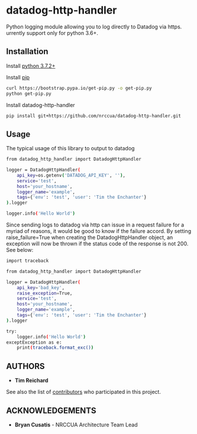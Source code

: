 # datadog-http-handler

Python logging module allowing you to log directly to Datadog via https.
urrently support only for python 3.6+.

## Installation

Install [python 3.7.2+](https://www.python.org/downloads/)

Install [pip](https://pip.pypa.io/en/stable/installing/)
```bash
curl https://bootstrap.pypa.io/get-pip.py -o get-pip.py
python get-pip.py
```

Install datadog-http-handler
```bash
pip install git+https://github.com/nrccua/datadog-http-handler.git
```

## Usage

The typical usage of this library to output to datadog

```bash
from datadog_http_handler import DatadogHttpHandler

logger = DatadogHttpHandler(
    api_key=os.getenv('DATADOG_API_KEY', ''),
    service='test',
    host='your_hostname',
    logger_name='example',
    tags={'env': 'test', 'user': 'Tim the Enchanter'}
).logger

logger.info('Hello World')
```

Since sending logs to datadog via http can issue in a request failure for a myriad of reasons, it would be
good to know if the failure accord.  By setting raise_failure=True when creating the DatadogHttpHandler
object, an exception will now be thrown if the status code of the response is not 200.  See below:

```bash
import traceback

from datadog_http_handler import DatadogHttpHandler

logger = DatadogHttpHandler(
    api_key='bad_key',
    raise_exception=True,
    service='test',
    host='your_hostname',
    logger_name='example',
    tags={'env': 'test', 'user': 'Tim the Enchanter'}
).logger

try:
    logger.info('Hello World')
exceptException as e:
    print(traceback.format_exc())
```

## AUTHORS

* **Tim Reichard**

See also the list of [contributors](https://github.com/nrccua/pylogs/contributors) who participated in this project.

## ACKNOWLEDGEMENTS

* **Bryan Cusatis** - NRCCUA Architecture Team Lead
